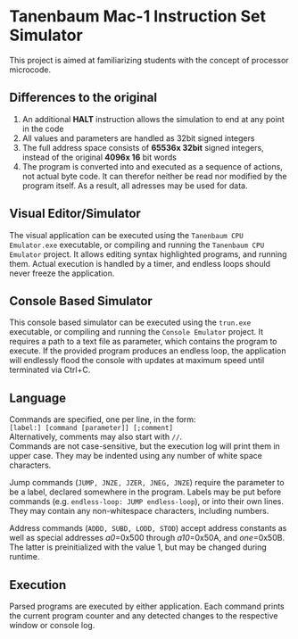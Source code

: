 # Tanenbaum Mac-1 Instruction Set Simulator

This project is aimed at familiarizing students with the concept of processor microcode.


## Differences to the original

1. An additional **HALT** instruction allows the simulation to end at any point in the code
1. All values and parameters are handled as 32bit signed integers
1. The full address space consists of **65536x 32bit** signed integers, instead of the original **4096x 16** bit words
1. The program is converted into and executed as a sequence of actions, not actual byte code. It can therefor neither be read nor modified by the program itself.
As a result, all adresses may be used for data.

## Visual Editor/Simulator
The visual application can be executed using the `Tanenbaum CPU Emulator.exe` executable, or compiling and running the `Tanenbaum CPU Emulator` project.
It allows editing syntax highlighted programs, and running them.
Actual execution is handled by a timer, and endless loops should never freeze the application.

## Console Based Simulator
This console based simulator can be executed using the `trun.exe` executable, or compiling and running the `Console Emulator` project.
It requires a path to a text file as parameter, which contains the program to execute.
If the provided program produces an endless loop, the application will endlessly flood the console with updates at maximum speed until terminated via Ctrl+C.

## Language
Commands are specified, one per line, in the form:\
`[label:] [command [parameter]] [;comment]`\
Alternatively, comments may also start with `//`.\
Commands are not case-sensitive, but the execution log will print them in upper case. They may be indented using any number of white space characters.

Jump commands (`JUMP, JNZE, JZER, JNEG, JNZE`) require the parameter to be a label, declared somewhere in the program.
Labels may be put before commands (e.g. `endless-loop: JUMP endless-loop`), or into their own lines. They may contain any non-whitespace characters, including numbers.

Address commands (`ADDD, SUBD, LODD, STOD`) accept address constants as well as special addresses *a0*=0x500 through *a10*=0x50A, and *one*=0x50B.
The latter is preinitialized with the value 1, but may be changed during runtime.

## Execution
Parsed programs are executed by either application. Each command prints the current program counter and any detected changes to the respective window or console log.